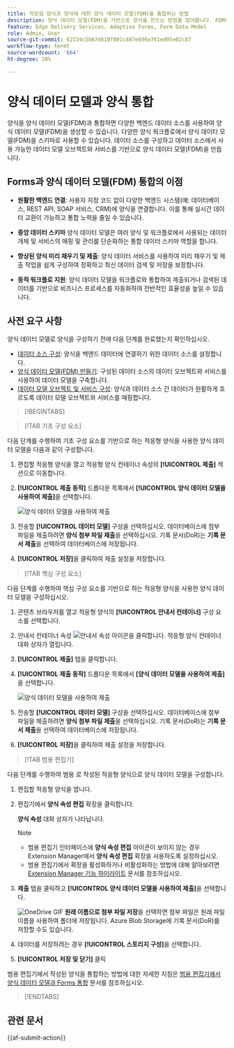 ```yaml
---
title: 적응형 양식과 양식에 대한 양식 데이터 모델(FDM)을 통합하는 방법
description: 양식 데이터 모델(FDM)을 기반으로 양식을 만드는 방법을 알아봅니다. FDM의 데이터 모델 오브젝트에 대한 샘플 데이터를 생성하고 편집합니다.
feature: Edge Delivery Services, Adaptive Forms, Form Data Model
role: Admin, User
source-git-commit: 62134c5b67d610f801c407e696e761ed05e02c87
workflow-type: tm+mt
source-wordcount: '664'
ht-degree: 28%

---
```


# 양식 데이터 모델과 양식 통합

양식을 양식 데이터 모델(FDM)과 통합하면 다양한 백엔드 데이터 소스를 사용하여 양식 데이터 모델(FDM)을 생성할 수 있습니다. 다양한 양식 워크플로에서 양식 데이터 모델(FDM)을 스키마로 사용할 수 있습니다. 데이터 소스를 구성하고 데이터 소스에서 사용 가능한 데이터 모델 오브젝트와 서비스를 기반으로 양식 데이터 모델(FDM)을 만듭니다.

## Forms과 양식 데이터 모델(FDM) 통합의 이점

* **원활한 백엔드 연결**: 사용자 지정 코드 없이 다양한 백엔드 시스템(예: 데이터베이스, REST API, SOAP 서비스, CRM)에 양식을 연결합니다. 이를 통해 실시간 데이터 교환이 가능하고 통합 노력을 줄일 수 있습니다.
* **중앙 데이터 스키마** 양식 데이터 모델은 여러 양식 및 워크플로에서 사용되는 데이터 개체 및 서비스의 매핑 및 관리를 단순화하는 통합 데이터 스키마 역할을 합니다.

* **향상된 양식 미리 채우기 및 제출**: 양식 데이터 서비스를 사용하여 미리 채우기 및 제출 작업을 쉽게 구성하여 정확하고 최신 데이터 검색 및 저장을 보장합니다.

* **동적 워크플로 지원**: 양식 데이터 모델을 워크플로와 통합하여 제출되거나 검색된 데이터를 기반으로 비즈니스 프로세스를 자동화하여 전반적인 효율성을 높일 수 있습니다.

## 사전 요구 사항

양식 데이터 모델로 양식을 구성하기 전에 다음 단계를 완료했는지 확인하십시오.

* [데이터 소스 구성](/help/forms/configure-data-sources.md): 양식을 백엔드 데이터에 연결하기 위한 데이터 소스를 설정합니다.
* [양식 데이터 모델(FDM) 만들기](/help/forms/create-form-data-models.md): 구성된 데이터 소스의 데이터 오브젝트와 서비스를 사용하여 데이터 모델을 구축합니다.
* [데이터 모델 오브젝트 및 서비스 구성](/help/forms/work-with-form-data-model.md): 양식과 데이터 소스 간 데이터가 원활하게 흐르도록 데이터 모델 오브젝트와 서비스를 매핑합니다.

>[!BEGINTABS]

>[!TAB 기초 구성 요소]

다음 단계를 수행하여 기초 구성 요소를 기반으로 하는 적응형 양식을 사용한 양식 데이터 모델을 다음과 같이 구성합니다.

1. 편집할 적응형 양식을 열고 적응형 양식 컨테이너 속성의 **[!UICONTROL 제출]** 섹션으로 이동합니다.
1. **[!UICONTROL 제출 동작]** 드롭다운 목록에서 **[!UICONTROL 양식 데이터 모델을 사용하여 제출]**&#x200B;을 선택합니다.

   ![양식 데이터 모델을 사용하여 제출](/help/forms/assets/submit-uisng-fdm-fc.png)

1. 전송할 **[!UICONTROL 데이터 모델]** 구성을 선택하십시오.
데이터베이스에 첨부 파일을 제출하려면 **양식 첨부 파일 제출**&#x200B;을 선택하십시오. 기록 문서(DoR)는 **기록 문서 제출**&#x200B;을 선택하여 데이터베이스에 저장됩니다.
1. **[!UICONTROL 저장]**&#x200B;을 클릭하여 제출 설정을 저장합니다.

>[!TAB 핵심 구성 요소]

다음 단계를 수행하여 핵심 구성 요소를 기반으로 하는 적응형 양식을 사용한 양식 데이터 모델을 구성하십시오.

1. 콘텐츠 브라우저를 열고 적응형 양식의 **[!UICONTROL 안내서 컨테이너]** 구성 요소를 선택합니다.
1. 안내서 컨테이너 속성 ![안내서 속성](/help/forms/assets/configure-icon.svg) 아이콘을 클릭합니다. 적응형 양식 컨테이너 대화 상자가 열립니다.
1. **[!UICONTROL 제출]** 탭을 클릭합니다.
1. **[!UICONTROL 제출 동작]** 드롭다운 목록에서 **[양식 데이터 모델을 사용하여 제출]**&#x200B;을 선택합니다.

   ![양식 데이터 모델을 사용하여 제출](/help/forms/assets/submit-uisng-fdm-cc.png)

1. 전송할 **[!UICONTROL 데이터 모델]** 구성을 선택하십시오.
데이터베이스에 첨부 파일을 제출하려면 **양식 첨부 파일 제출**&#x200B;을 선택하십시오. 기록 문서(DoR)는 **기록 문서 제출**&#x200B;을 선택하여 데이터베이스에 저장됩니다.
1. **[!UICONTROL 저장]**&#x200B;을 클릭하여 제출 설정을 저장합니다.

>[!TAB 범용 편집기]

다음 단계를 수행하여 범용 로 작성된 적응형 양식으로 양식 데이터 모델을 구성합니다.

1. 편집할 적응형 양식을 엽니다.
1. 편집기에서 **양식 속성 편집** 확장을 클릭합니다.

   **양식 속성** 대화 상자가 나타납니다.

   >[!NOTE]
   >
   > * 범용 편집기 인터페이스에 **양식 속성 편집** 아이콘이 보이지 않는 경우 Extension Manager에서 **양식 속성 편집** 확장을 사용하도록 설정하십시오.
   > * 범용 편집기에서 확장을 활성화하거나 비활성화하는 방법에 대해 알아보려면 [Extension Manager 기능 하이라이트](https://developer.adobe.com/uix/docs/extension-manager/feature-highlights/#enablingdisabling-extensions) 문서를 참조하십시오.

1. **제출** 탭을 클릭하고 **[!UICONTROL 양식 데이터 모델을 사용하여 제출]**&#x200B;을 선택합니다.

   ![OneDrive GIF](/help/forms/assets/submit-uisng-fdm-ue.png)
**원래 이름으로 첨부 파일 저장**&#x200B;을 선택하면 첨부 파일은 원래 파일 이름을 사용하여 폴더에 저장됩니다. Azure Blob Storage에 기록 문서(DoR)를 저장할 수도 있습니다.

1. 데이터를 저장하려는 경우 **[!UICONTROL 스토리지 구성]**&#x200B;을 선택합니다.
1. **[!UICONTROL 저장 및 닫기]** 클릭

범용 편집기에서 작성된 양식을 통합하는 방법에 대한 자세한 지침은 [범용 편집기에서 양식 데이터 모델과 Forms 통합](/help/edge/docs/forms/universal-editor/integrate-forms-with-data-source.md) 문서를 참조하십시오.

>[!ENDTABS]

## 관련 문서

{{af-submit-action}}
